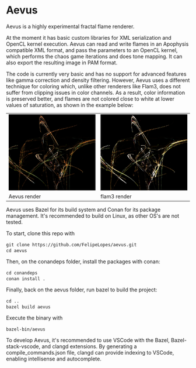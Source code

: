 # Aevus

Aevus is a highly experimental fractal flame renderer.

At the moment it has basic custom libraries for XML serialization and OpenCL kernel execution.
Aevus can read and write flames in an Apophysis compatible XML format, and pass the parameters
to an OpenCL kernel, which performs the chaos game iterations and does tone mapping. It can also
export the resulting image in PAM format.

The code is currently very basic and has no support for advanced features like gamma correction
and density filtering. However, Aevus uses a different technique for coloring which, unlike other
renderers like Flam3, does not suffer from clipping issues in color channels. As a result, color information
is preserved better, and flames are not colored close to white at lower values of saturation,
as shown in the example below:

<table cellspacing="0" cellpadding="0">
  <tr>
    <td><img src="img/aevus.png?raw=true" width="320"></td>
    <td><img src="img/flam3.png?raw=true" width="320"></td>
  </tr>
  <tr>
    <td>Aevus render</td>
    <td>flam3 render</td>
  </tr>
</table>

Aevus uses Bazel for its build system and Conan for its package management. It's recommended
to build on Linux, as other OS's are not tested.

To start, clone this repo with

```
git clone https://github.com/FelipeLopes/aevus.git
cd aevus
```

Then, on the conandeps folder, install the packages with conan:

```
cd conandeps
conan install .
```

Finally, back on the aevus folder, run bazel to build the project:

```
cd ..
bazel build aevus
```

Execute the binary with

```
bazel-bin/aevus
```

To develop Aevus, it's recommended to use VSCode with the Bazel, Bazel-stack-vscode,
and clangd extensions. By generating a compile_commands.json file, clangd can provide
indexing to VSCode, enabling intellisense and autocomplete.
